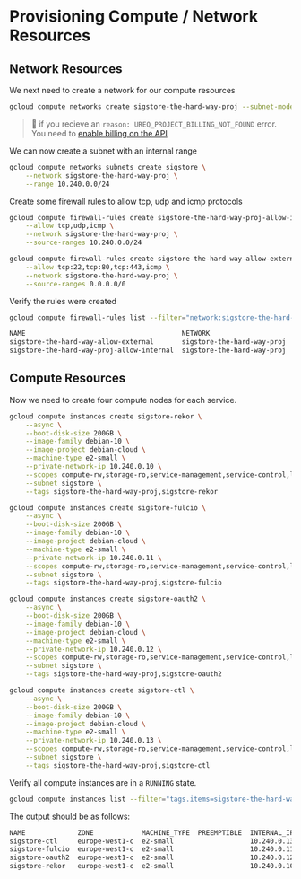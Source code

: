 # Provisioning Compute / Network Resources

## Network Resources

We next need to create a network for our compute resources

```bash
gcloud compute networks create sigstore-the-hard-way-proj --subnet-mode custom
```

> 📝 if you recieve an `reason: UREQ_PROJECT_BILLING_NOT_FOUND` error. You need
  to [enable billing on the API](https://support.google.com/googleapi/answer/6158867?hl=en)

We can now create a subnet with an internal range

```bash
gcloud compute networks subnets create sigstore \
    --network sigstore-the-hard-way-proj \
    --range 10.240.0.0/24
```

Create some firewall rules to allow tcp, udp and icmp protocols

```bash
gcloud compute firewall-rules create sigstore-the-hard-way-proj-allow-internal \
    --allow tcp,udp,icmp \
    --network sigstore-the-hard-way-proj \
    --source-ranges 10.240.0.0/24
```

```bash
gcloud compute firewall-rules create sigstore-the-hard-way-allow-external \
    --allow tcp:22,tcp:80,tcp:443,icmp \
    --network sigstore-the-hard-way-proj \
    --source-ranges 0.0.0.0/0
```

Verify the rules were created

```bash
gcloud compute firewall-rules list --filter="network:sigstore-the-hard-way-proj"

NAME                                       NETWORK                     DIRECTION  PRIORITY  ALLOW                       DENY  DISABLED
sigstore-the-hard-way-allow-external       sigstore-the-hard-way-proj  INGRESS    1000      tcp:22,tcp:80,tcp:443,icmp        False
sigstore-the-hard-way-proj-allow-internal  sigstore-the-hard-way-proj  INGRESS    1000      tcp,udp,icmp                      False
```

## Compute Resources

Now we need to create four compute nodes for each service.

```bash
gcloud compute instances create sigstore-rekor \
    --async \
    --boot-disk-size 200GB \
    --image-family debian-10 \
    --image-project debian-cloud \
    --machine-type e2-small \
    --private-network-ip 10.240.0.10 \
    --scopes compute-rw,storage-ro,service-management,service-control,logging-write,monitoring \
    --subnet sigstore \
    --tags sigstore-the-hard-way-proj,sigstore-rekor
```

```bash
gcloud compute instances create sigstore-fulcio \
    --async \
    --boot-disk-size 200GB \
    --image-family debian-10 \
    --image-project debian-cloud \
    --machine-type e2-small \
    --private-network-ip 10.240.0.11 \
    --scopes compute-rw,storage-ro,service-management,service-control,logging-write,monitoring \
    --subnet sigstore \
    --tags sigstore-the-hard-way-proj,sigstore-fulcio
```

```bash
gcloud compute instances create sigstore-oauth2 \
    --async \
    --boot-disk-size 200GB \
    --image-family debian-10 \
    --image-project debian-cloud \
    --machine-type e2-small \
    --private-network-ip 10.240.0.12 \
    --scopes compute-rw,storage-ro,service-management,service-control,logging-write,monitoring \
    --subnet sigstore \
    --tags sigstore-the-hard-way-proj,sigstore-oauth2
```

```bash
gcloud compute instances create sigstore-ctl \
    --async \
    --boot-disk-size 200GB \
    --image-family debian-10 \
    --image-project debian-cloud \
    --machine-type e2-small \
    --private-network-ip 10.240.0.13 \
    --scopes compute-rw,storage-ro,service-management,service-control,logging-write,monitoring \
    --subnet sigstore \
    --tags sigstore-the-hard-way-proj,sigstore-ctl
```

Verify all compute instances are in a `RUNNING` state.

```bash
gcloud compute instances list --filter="tags.items=sigstore-the-hard-way-proj"
```

The output should be as follows:

```bash
NAME             ZONE            MACHINE_TYPE  PREEMPTIBLE  INTERNAL_IP  EXTERNAL_IP     STATUS
sigstore-ctl     europe-west1-c  e2-small                   10.240.0.13  35.241.198.188  RUNNING
sigstore-fulcio  europe-west1-c  e2-small                   10.240.0.11  35.241.201.91   RUNNING
sigstore-oauth2  europe-west1-c  e2-small                   10.240.0.12  35.240.60.139   RUNNING
sigstore-rekor   europe-west1-c  e2-small                   10.240.0.10  35.233.82.12    RUNNING
```
